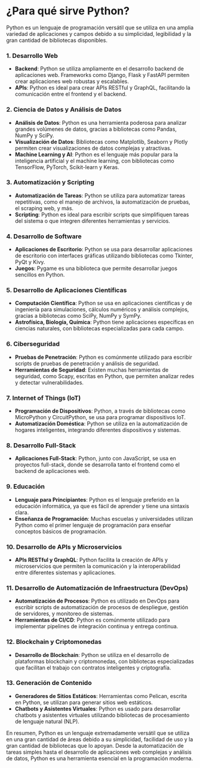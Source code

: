 # ¿Para qué sirve Python?

Python es un lenguaje de programación versátil que se utiliza en una amplia variedad de aplicaciones y campos debido a su simplicidad, legibilidad y la gran cantidad de bibliotecas disponibles.

### 1. **Desarrollo Web**
   - **Backend**: Python se utiliza ampliamente en el desarrollo backend de aplicaciones web. Frameworks como Django, Flask y FastAPI permiten crear aplicaciones web robustas y escalables.
   - **APIs**: Python es ideal para crear APIs RESTful y GraphQL, facilitando la comunicación entre el frontend y el backend.

### 2. **Ciencia de Datos y Análisis de Datos**
   - **Análisis de Datos**: Python es una herramienta poderosa para analizar grandes volúmenes de datos, gracias a bibliotecas como Pandas, NumPy y SciPy.
   - **Visualización de Datos**: Bibliotecas como Matplotlib, Seaborn y Plotly permiten crear visualizaciones de datos complejas y atractivas.
   - **Machine Learning y AI**: Python es el lenguaje más popular para la inteligencia artificial y el machine learning, con bibliotecas como TensorFlow, PyTorch, Scikit-learn y Keras.

### 3. **Automatización y Scripting**
   - **Automatización de Tareas**: Python se utiliza para automatizar tareas repetitivas, como el manejo de archivos, la automatización de pruebas, el scraping web, y más.
   - **Scripting**: Python es ideal para escribir scripts que simplifiquen tareas del sistema o que integren diferentes herramientas y servicios.

### 4. **Desarrollo de Software**
   - **Aplicaciones de Escritorio**: Python se usa para desarrollar aplicaciones de escritorio con interfaces gráficas utilizando bibliotecas como Tkinter, PyQt y Kivy.
   - **Juegos**: Pygame es una biblioteca que permite desarrollar juegos sencillos en Python.

### 5. **Desarrollo de Aplicaciones Científicas**
   - **Computación Científica**: Python se usa en aplicaciones científicas y de ingeniería para simulaciones, cálculos numéricos y análisis complejos, gracias a bibliotecas como SciPy, NumPy y SymPy.
   - **Astrofísica, Biología, Química**: Python tiene aplicaciones específicas en ciencias naturales, con bibliotecas especializadas para cada campo.

### 6. **Ciberseguridad**
   - **Pruebas de Penetración**: Python es comúnmente utilizado para escribir scripts de pruebas de penetración y análisis de seguridad.
   - **Herramientas de Seguridad**: Existen muchas herramientas de seguridad, como Scapy, escritas en Python, que permiten analizar redes y detectar vulnerabilidades.

### 7. **Internet of Things (IoT)**
   - **Programación de Dispositivos**: Python, a través de bibliotecas como MicroPython y CircuitPython, se usa para programar dispositivos IoT.
   - **Automatización Doméstica**: Python se utiliza en la automatización de hogares inteligentes, integrando diferentes dispositivos y sistemas.

### 8. **Desarrollo Full-Stack**
   - **Aplicaciones Full-Stack**: Python, junto con JavaScript, se usa en proyectos full-stack, donde se desarrolla tanto el frontend como el backend de aplicaciones web.

### 9. **Educación**
   - **Lenguaje para Principiantes**: Python es el lenguaje preferido en la educación informática, ya que es fácil de aprender y tiene una sintaxis clara.
   - **Enseñanza de Programación**: Muchas escuelas y universidades utilizan Python como el primer lenguaje de programación para enseñar conceptos básicos de programación.

### 10. **Desarrollo de APIs y Microservicios**
   - **APIs RESTful y GraphQL**: Python facilita la creación de APIs y microservicios que permiten la comunicación y la interoperabilidad entre diferentes sistemas y aplicaciones.

### 11. **Desarrollo de Automatización de Infraestructura (DevOps)**
   - **Automatización de Procesos**: Python es utilizado en DevOps para escribir scripts de automatización de procesos de despliegue, gestión de servidores, y monitoreo de sistemas.
   - **Herramientas de CI/CD**: Python es comúnmente utilizado para implementar pipelines de integración continua y entrega continua.

### 12. **Blockchain y Criptomonedas**
   - **Desarrollo de Blockchain**: Python se utiliza en el desarrollo de plataformas blockchain y criptomonedas, con bibliotecas especializadas que facilitan el trabajo con contratos inteligentes y criptografía.

### 13. **Generación de Contenido**
   - **Generadores de Sitios Estáticos**: Herramientas como Pelican, escrita en Python, se utilizan para generar sitios web estáticos.
   - **Chatbots y Asistentes Virtuales**: Python es usado para desarrollar chatbots y asistentes virtuales utilizando bibliotecas de procesamiento de lenguaje natural (NLP).

En resumen, Python es un lenguaje extremadamente versátil que se utiliza en una gran cantidad de áreas debido a su simplicidad, facilidad de uso y la gran cantidad de bibliotecas que lo apoyan. Desde la automatización de tareas simples hasta el desarrollo de aplicaciones web complejas y análisis de datos, Python es una herramienta esencial en la programación moderna.